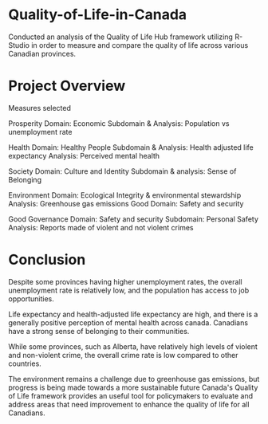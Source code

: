 # Quality-of-Life-in-Canada
Conducted an analysis of the Quality of Life Hub framework utilizing R-Studio in order to measure and compare the quality of life across various Canadian provinces.  

# Project Overview

Measures selected

Prosperity
Domain: Economic
Subdomain & Analysis: Population vs unemployment rate

Health
Domain: Healthy People
Subdomain & Analysis: Health adjusted life expectancy Analysis: Perceived mental health

Society
Domain: Culture and Identity
Subdomain & analysis: Sense of Belonging

Environment
Domain: Ecological Integrity & environmental stewardship Analysis: Greenhouse gas emissions
Good Domain: Safety and security

Good Governance
Domain: Safety and security
Subdomain: Personal Safety
Analysis: Reports made of violent and not violent crimes

# Conclusion

Despite some provinces having higher unemployment rates, the overall unemployment rate is relatively low, and the population has access to job opportunities.

Life expectancy and health-adjusted life expectancy are high, and there is a generally positive perception of mental health across canada.
Canadians have a strong sense of belonging to their communities.

While some provinces, such as Alberta, have relatively high levels of violent and non-violent crime, the overall crime rate is low compared to other countries.

The environment remains a challenge due to greenhouse gas emissions, but progress is being made towards a more sustainable future
Canada's Quality of Life framework provides an useful tool for policymakers to evaluate and address areas that need improvement to enhance the quality of life for all Canadians.
